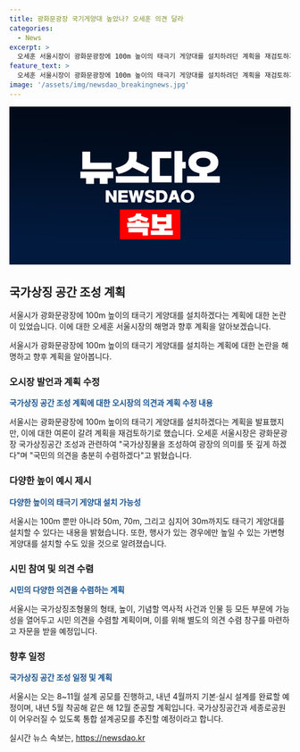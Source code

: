 ```yaml
---
title: 광화문광장 국기게양대 높았나? 오세훈 의견 달라
categories:
  - News
excerpt: >
  오세훈 서울시장이 광화문광장에 100m 높이의 태극기 게양대를 설치하려던 계획을 재검토하기로 했다. 서울시는 전문가와 시민들의 다양한 의견을 들은 뒤 국기게양대를 설치할 계획이며, 게양대의 높이를 50m, 70m, 100m 등 다양하게 조절할 수 있다고 전했다. 국가상징조형물의 형태, 높이, 설계 등을 시민들의 의견을 수렴해 결정하고자 하며, 해당 공간이 인스타그래머블해야 한다고 강조하며, 세종로공원에는 식음 공간을 설치할 예정이라고 밝혔다.
feature_text: >
  오세훈 서울시장이 광화문광장에 100m 높이의 태극기 게양대를 설치하려던 계획을 재검토하기로 했다. 서울시는 전문가와 시민들의 다양한 의견을 들은 뒤 국기게양대를 설치할 계획이며, 게양대의 높이를 50m, 70m, 100m 등 다양하게 조절할 수 있다고 전했다. 국가상징조형물의 형태, 높이, 설계 등을 시민들의 의견을 수렴해 결정하고자 하며, 해당 공간이 인스타그래머블해야 한다고 강조하며, 세종로공원에는 식음 공간을 설치할 예정이라고 밝혔다.
image: '/assets/img/newsdao_breakingnews.jpg'
---
```


<p><img src="/assets/img/newsdao_breakingnews.jpg" alt="flaretime 속보" /></p>

<h2 data-ke-size="size26">국가상징 공간 조성 계획</h2>

<p>서울시가 광화문광장에 100m 높이의 태극기 게양대를 설치하겠다는 계획에 대한 논란이 있었습니다. 이에 대한 오세훈 서울시장의 해명과 향후 계획을 알아보겠습니다.</p>

<p data-ke-size="size16">서울시가 광화문광장에 100m 높이의 태극기 게양대를 설치하는 계획에 대한 논란을 해명하고 향후 계획을 알아봅니다.</p>

<h3 data-ke-size="size24">오시장 발언과 계획 수정</h3>

<p><b><span style="color: #1a5490;">국가상징 공간 조성 계획에 대한 오시장의 의견과 계획 수정 내용</span></b></p>

<p>서울시는 광화문광장에 100m 높이의 태극기 게양대를 설치하겠다는 계획을 발표했지만, 이에 대한 여론이 갈려 계획을 재검토하기로 했습니다. 오세훈 서울시장은 광화문광장 국가상징공간 조성과 관련하여 "국가상징물을 조성하여 광장의 의미를 뜻 깊게 하겠다"며 "국민의 의견을 충분히 수렴하겠다"고 밝혔습니다.</p>

<h3 data-ke-size="size24">다양한 높이 예시 제시</h3>

<p><b><span style="color: #1a5490;">다양한 높이의 태극기 게양대 설치 가능성</span></b></p>

<p>서울시는 100m 뿐만 아니라 50m, 70m, 그리고 심지어 30m까지도 태극기 게양대를 설치할 수 있다는 내용을 밝혔습니다. 또한, 행사가 있는 경우에만 높일 수 있는 가변형 게양대를 설치할 수도 있을 것으로 알려졌습니다.</p>

<h3 data-ke-size="size24">시민 참여 및 의견 수렴</h3>

<p><b><span style="color: #1a5490;">시민의 다양한 의견을 수렴하는 계획</span></b></p>

<p>서울시는 국가상징조형물의 형태, 높이, 기념할 역사적 사건과 인물 등 모든 부문에 가능성을 열어두고 시민 의견을 수렴할 계획이며, 이를 위해 별도의 의견 수렴 창구를 마련하고 자문을 받을 예정입니다.</p>

<h3 data-ke-size="size24">향후 일정</h3>

<p><b><span style="color: #1a5490;">국가상징 공간 조성 일정 및 계획</span></b></p>

<p>서울시는 오는 8~11월 설계 공모를 진행하고, 내년 4월까지 기본·실시 설계를 완료할 예정이며, 내년 5월 착공해 같은 해 12월 준공할 계획입니다. 국가상징공간과 세종로공원이 어우러질 수 있도록 통합 설계공모를 추진할 예정이라고 합니다.</p>
실시간 뉴스 속보는, <a href="https://newsdao.kr" rel="dofollow">https://newsdao.kr</a>


